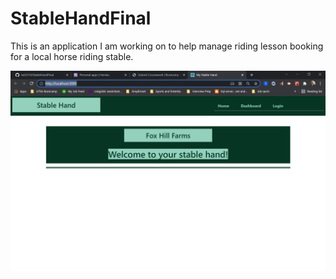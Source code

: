 # StableHandFinal

This is an application I am working on to help manage riding lesson booking for a local horse riding stable.

![Stable Hand](images/stablehand.png)
